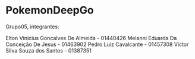# PokemonDeepGo

Grupo05, integrantes:

Elton Vinicius Goncalves De Almeida - 01440426
Melanni Eduarda Da Conceição De Jesus - 01463902
Pedro Luiz Cavalcante - 01457308
Victor Silva Souza dos Santos - 01387351
